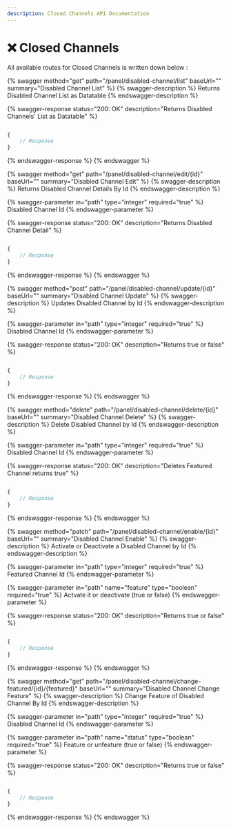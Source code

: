 ```yaml
---
description: Closed Channels API Documentation
---
```


# ❌ Closed Channels

All available routes for Closed Channels is written down below :&#x20;

{% swagger method="get" path="/panel/disabled-channel/list" baseUrl="" summary="Disabled Channel List" %}
{% swagger-description %}
Returns Disabled Channel List as Datatable
{% endswagger-description %}

{% swagger-response status="200: OK" description="Returns Disabled Channels' List as Datatable" %}
```javascript

{
    // Response
}
```
{% endswagger-response %}
{% endswagger %}

{% swagger method="get" path="/panel/disabled-channel/edit/{id}" baseUrl="" summary="Disabled Channel Edit" %}
{% swagger-description %}
Returns Disabled Channel Details By Id
{% endswagger-description %}

{% swagger-parameter in="path" type="integer" required="true" %}
Disabled Channel Id
{% endswagger-parameter %}

{% swagger-response status="200: OK" description="Returns Disabled Channel Detail" %}
```javascript

{
    // Response
}
```
{% endswagger-response %}
{% endswagger %}

{% swagger method="post" path="/panel/disabled-channel/update/{id}" baseUrl="" summary="Disabled Channel Update" %}
{% swagger-description %}
Updates Disabled Channel by Id
{% endswagger-description %}

{% swagger-parameter in="path" type="integer" required="true" %}
Disabled Channel Id
{% endswagger-parameter %}

{% swagger-response status="200: OK" description="Returns true or false" %}
```javascript

{
    // Response
}
```
{% endswagger-response %}
{% endswagger %}

{% swagger method="delete" path="/panel/disabled-channel/delete/{id}" baseUrl="" summary="Disabled Channel Delete" %}
{% swagger-description %}
Delete Disabled Channel by Id
{% endswagger-description %}

{% swagger-parameter in="path" type="integer" required="true" %}
Disabled Channel Id
{% endswagger-parameter %}

{% swagger-response status="200: OK" description="Deletes Featured Channel returns true" %}
```javascript

{
    // Response
}
```
{% endswagger-response %}
{% endswagger %}

{% swagger method="patch" path="/panel/disabled-channel/enable/{id}" baseUrl="" summary="Disabled Channel Enable" %}
{% swagger-description %}
Activate or Deactivate a Disabled Channel by Id
{% endswagger-description %}

{% swagger-parameter in="path" type="integer" required="true" %}
Featured Channel Id
{% endswagger-parameter %}

{% swagger-parameter in="path" name="feature" type="boolean" required="true" %}
Actvate it or deactivate (true or false)
{% endswagger-parameter %}

{% swagger-response status="200: OK" description="Returns true or false" %}
```javascript

{
    // Response
}
```
{% endswagger-response %}
{% endswagger %}

{% swagger method="get" path="/panel/disabled-channel/change-featured/{id}/{featured}" baseUrl="" summary="Disabled Channel Change Feature" %}
{% swagger-description %}
Change Feature of Disabled Channel By Id
{% endswagger-description %}

{% swagger-parameter in="path" type="integer" required="true" %}
Disabled Channel Id
{% endswagger-parameter %}

{% swagger-parameter in="path" name="status" type="boolean" required="true" %}
Feature or unfeature (true or false)
{% endswagger-parameter %}

{% swagger-response status="200: OK" description="Returns true or false" %}
```javascript

{
    // Response
}
```
{% endswagger-response %}
{% endswagger %}
